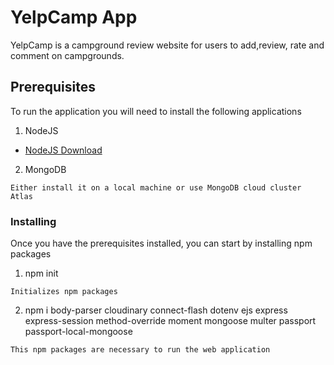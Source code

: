 # YelpCamp App

YelpCamp is a campground review website for users to add,review, rate and comment on campgrounds. 

## Prerequisites

To run the application you will need to install the following applications
1. NodeJS
* [NodeJS Download](https://nodejs.org/en/download/)

2. MongoDB
```
Either install it on a local machine or use MongoDB cloud cluster Atlas
```

### Installing

Once you have the prerequisites installed, you can start by installing npm packages

1. npm init

```
Initializes npm packages
```
2. npm i  body-parser
          cloudinary 
          connect-flash
          dotenv 
          ejs 
          express 
          express-session 
          method-override 
          moment 
          mongoose 
          multer 
          passport 
          passport-local-mongoose
```
This npm packages are necessary to run the web application
```




